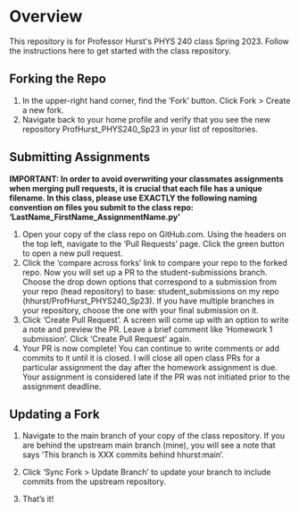 # Overview

This repository is for Professor Hurst's PHYS 240 class Spring 2023. Follow the instructions here to get started with the class repository.

## Forking the Repo

1. In the upper-right hand corner, find the ‘Fork’ button. Click Fork > Create a new fork.
2. Navigate back to your home profile and verify that you see the new repository ProfHurst_PHYS240_Sp23 in your list of repositories.

## Submitting Assignments

**IMPORTANT: In order to avoid overwriting your classmates assignments when merging pull requests, it is crucial that each file has a unique filename. In this class, please use EXACTLY the following naming convention on files you submit to the class repo: 
‘LastName_FirstName_AssignmentName.py’**

1. Open your copy of the class repo on GitHub.com. Using the headers on the top left, navigate to the ‘Pull Requests’ page. Click the green button to open a new pull request. 
2. Click the ‘compare across forks’ link to compare your repo to the forked repo. Now you will set up a PR to the student-submissions branch. Choose the drop down options that correspond to a submission from your repo (head repository) to base: student_submissions on my repo (hhurst/ProfHurst_PHYS240_Sp23). If you have multiple branches in your repository, choose the one with your final submission on it. 
3. Click ‘Create Pull Request’. A screen will come up with an option to write a note and preview the PR. Leave a brief comment like ‘Homework 1 submission’. Click ‘Create Pull Request’ again. 
4. Your PR is now complete! You can continue to write comments or add commits to it until it is closed. I will close all open class PRs for a particular assignment the day after the homework assignment is due. Your assignment is considered late if the PR was not initiated prior to the assignment deadline. 

## Updating a Fork

1. Navigate to the main branch of your copy of the class repository. If you are behind the upstream main branch (mine), you will see a note that says ‘This branch is XXX commits behind hhurst:main’. 
2. Click ‘Sync Fork > Update Branch’ to update your branch to include commits from the upstream repository. 

3. That’s it!

